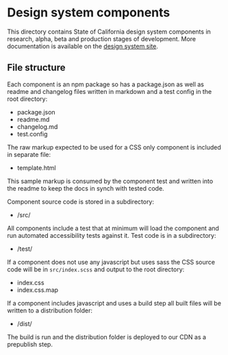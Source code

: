 # Design system components

This directory contains State of California design system components in research, alpha, beta and production stages of development. More documentation is available on the <a href="https://designsystem.webstandards.ca.gov">design system site</a>.

## File structure

Each component is an npm package so has a package.json as well as readme and changelog files written in markdown and a test config in the root directory:

- package.json
- readme.md
- changelog.md
- test.config

The raw markup expected to be used for a CSS only component is included in separate file:

- template.html

This sample markup is consumed by the component test and written into the readme to keep the docs in synch with tested code.

Component source code is stored in a subdirectory:

- /src/

All components include a test that at minimum will load the component and run automated accessibility tests against it. Test code is in a subdirectory:

- /test/

If a component does not use any javascript but uses sass the CSS source code will be in ```src/index.scss``` and output to the root directory:

- index.css
- index.css.map

If a component includes javascript and uses a build step all built files will be written to a distribution folder:

- /dist/

The build is run and the distribution folder is deployed to our CDN as a prepublish step.

